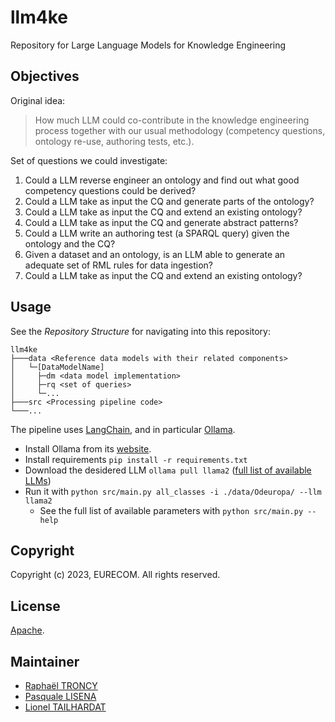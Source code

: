 # llm4ke

Repository for Large Language Models for Knowledge Engineering

## Objectives

Original idea:

> How much LLM could co-contribute in the knowledge engineering process together with our usual methodology (competency
> questions, ontology re-use, authoring tests, etc.).

Set of questions we could investigate:

1. Could a LLM reverse engineer an ontology and find out what good competency questions could be derived?
2. Could a LLM take as input the CQ and generate parts of the ontology?
3. Could a LLM take as input the CQ and extend an existing ontology?
4. Could a LLM take as input the CQ and generate abstract patterns?
5. Could a LLM write an authoring test (a SPARQL query) given the ontology and the CQ?
6. Given a dataset and an ontology, is an LLM able to generate an adequate set of RML rules for data ingestion?
7. Could a LLM take as input the CQ and extend an existing ontology?

## Usage

See the *Repository Structure* for navigating into this repository:

```
llm4ke
├───data <Reference data models with their related components>
│   └─[DataModelName]
│     ├─dm <data model implementation>
│     ├─rq <set of queries>
│     └─...
├───src <Processing pipeline code>
└───...
```

The pipeline uses [LangChain](https://www.langchain.com/), and in particular [Ollama](https://ollama.ai/).

* Install Ollama from its [website](https://ollama.ai/download).
* Install requirements `pip install -r requirements.txt`
* Download the desidered LLM `ollama pull llama2` ([full list of available LLMs](https://ollama.ai/library))
* Run it with `python src/main.py all_classes -i ./data/Odeuropa/ --llm llama2`
    * See the full list of available parameters with `python src/main.py --help`

## Copyright

Copyright (c) 2023, EURECOM. All rights reserved.

## License

[Apache](LICENSE).

## Maintainer

* [Raphaël TRONCY](mailto:raphael.troncy@eurecom.fr)
* [Pasquale LISENA](mailto:pasquale.lisena@eurecom.fr)
* [Lionel TAILHARDAT](mailto:lionel.tailhardat@orange.com)
